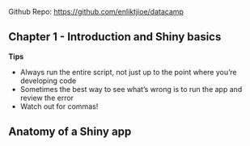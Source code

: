 Github Repo: https://github.com/enliktjioe/datacamp

## Chapter 1 - Introduction and Shiny basics
**Tips**
* Always run the entire script, not just up to the point where you’re developing code
* Sometimes the best way to see what’s wrong is to run the app and review the error
* Watch out for commas!

## Anatomy of a Shiny app